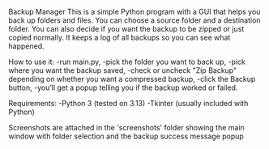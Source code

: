 Backup Manager
This is a simple Python program with a GUI that helps you back up folders and files. You can choose a source folder and a destination folder. You can also decide if you want the backup to be zipped or just copied normally. It keeps a log of all backups so you can see what happened.

How to use it:
-run main.py,
-pick the folder you want to back up,
-pick where you want the backup saved,
-check or uncheck "Zip Backup" depending on whether you want a compressed backup,
-click the Backup button,
-you’ll get a popup telling you if the backup worked or failed.

Requirements:
-Python 3 (tested on 3.13)
-Tkinter (usually included with Python)

Screenshots are attached in the 'screenshots' folder showing the main window with folder selection and the backup success message popup
